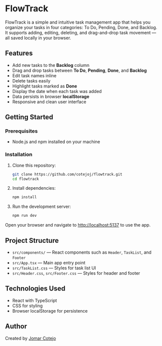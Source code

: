 # FlowTrack

FlowTrack is a simple and intuitive task management app that helps you organize your tasks in four categories: To Do, Pending, Done, and Backlog. It supports adding, editing, deleting, and drag-and-drop task movement — all saved locally in your browser.

## Features

- Add new tasks to the **Backlog** column
- Drag and drop tasks between **To Do**, **Pending**, **Done**, and **Backlog**
- Edit task names inline
- Delete tasks easily
- Highlight tasks marked as **Done**
- Display the date when each task was added
- Data persists in browser **localStorage**
- Responsive and clean user interface

## Getting Started

### Prerequisites

- Node.js and npm installed on your machine

### Installation

1. Clone this repository:

   ```bash
   git clone https://github.com/cotejoj/flowtrack.git
   cd flowtrack
   ```

2. Install dependencies:

   ```bash
   npm install
   ```

3. Run the development server:

   ```bash
   npm run dev
   ```

Open your browser and navigate to [http://localhost:5137](http://localhost:5137) to use the app.

## Project Structure

- `src/components/` — React components such as `Header`, `TaskList`, and `Footer`
- `src/App.tsx` — Main app entry point
- `src/TaskList.css` — Styles for task list UI
- `src/Header.css`, `src/Footer.css` — Styles for header and footer

## Technologies Used

- React with TypeScript
- CSS for styling
- Browser localStorage for persistence

## Author

Created by [Jomar Cotejo](https://jomarcotejo.com)

